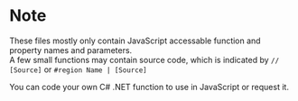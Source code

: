 # Note
These files mostly only contain JavaScript accessable function and property names and parameters.  
A few small functions may contain source code, which is indicated by `// [Source]` or `#region Name | [Source]`    

You can code your own C# .NET function to use in JavaScript or request it.
